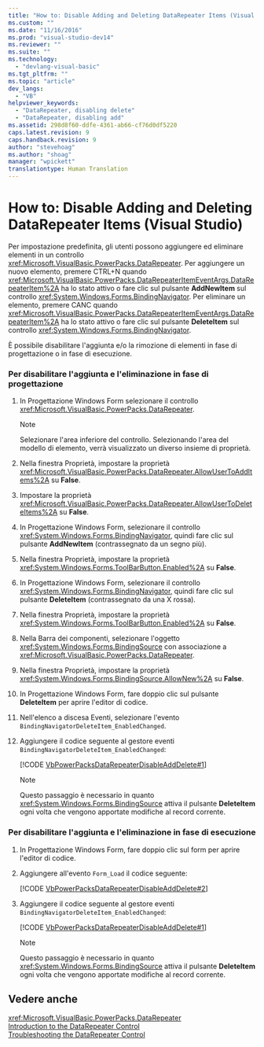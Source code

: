 ```yaml
---
title: "How to: Disable Adding and Deleting DataRepeater Items (Visual Studio) | Microsoft Docs"
ms.custom: ""
ms.date: "11/16/2016"
ms.prod: "visual-studio-dev14"
ms.reviewer: ""
ms.suite: ""
ms.technology: 
  - "devlang-visual-basic"
ms.tgt_pltfrm: ""
ms.topic: "article"
dev_langs: 
  - "VB"
helpviewer_keywords: 
  - "DataRepeater, disabling delete"
  - "DataRepeater, disabling add"
ms.assetid: 298d8f60-ddfe-4361-ab66-cf76d0df5220
caps.latest.revision: 9
caps.handback.revision: 9
author: "stevehoag"
ms.author: "shoag"
manager: "wpickett"
translationtype: Human Translation
---
```

# How to: Disable Adding and Deleting DataRepeater Items (Visual Studio)
Per impostazione predefinita, gli utenti possono aggiungere ed eliminare elementi in un controllo <xref:Microsoft.VisualBasic.PowerPacks.DataRepeater>.  Per aggiungere un nuovo elemento, premere CTRL\+N quando <xref:Microsoft.VisualBasic.PowerPacks.DataRepeaterItemEventArgs.DataRepeaterItem%2A> ha lo stato attivo o fare clic sul pulsante **AddNewItem** sul controllo <xref:System.Windows.Forms.BindingNavigator>.  Per eliminare un elemento, premere CANC quando <xref:Microsoft.VisualBasic.PowerPacks.DataRepeaterItemEventArgs.DataRepeaterItem%2A> ha lo stato attivo o fare clic sul pulsante **DeleteItem** sul controllo <xref:System.Windows.Forms.BindingNavigator>.  
  
 È possibile disabilitare l'aggiunta e\/o la rimozione di elementi in fase di progettazione o in fase di esecuzione.  
  
### Per disabilitare l'aggiunta e l'eliminazione in fase di progettazione  
  
1.  In Progettazione Windows Form selezionare il controllo <xref:Microsoft.VisualBasic.PowerPacks.DataRepeater>.  
  
    > [!NOTE]
    >  Selezionare l'area inferiore del controllo.  Selezionando l'area del modello di elemento, verrà visualizzato un diverso insieme di proprietà.  
  
2.  Nella finestra Proprietà, impostare la proprietà <xref:Microsoft.VisualBasic.PowerPacks.DataRepeater.AllowUserToAddItems%2A> su **False**.  
  
3.  Impostare la proprietà <xref:Microsoft.VisualBasic.PowerPacks.DataRepeater.AllowUserToDeleteItems%2A> su **False**.  
  
4.  In Progettazione Windows Form, selezionare il controllo <xref:System.Windows.Forms.BindingNavigator>, quindi fare clic sul pulsante **AddNewItem** \(contrassegnato da un segno più\).  
  
5.  Nella finestra Proprietà, impostare la proprietà <xref:System.Windows.Forms.ToolBarButton.Enabled%2A> su **False**.  
  
6.  In Progettazione Windows Form, selezionare il controllo <xref:System.Windows.Forms.BindingNavigator>, quindi fare clic sul pulsante **DeleteItem** \(contrassegnato da una X rossa\).  
  
7.  Nella finestra Proprietà, impostare la proprietà <xref:System.Windows.Forms.ToolBarButton.Enabled%2A> su **False**.  
  
8.  Nella Barra dei componenti, selezionare l'oggetto <xref:System.Windows.Forms.BindingSource> con associazione a <xref:Microsoft.VisualBasic.PowerPacks.DataRepeater>.  
  
9. Nella finestra Proprietà, impostare la proprietà <xref:System.Windows.Forms.BindingSource.AllowNew%2A> su **False**.  
  
10. In Progettazione Windows Form, fare doppio clic sul pulsante **DeleteItem** per aprire l'editor di codice.  
  
11. Nell'elenco a discesa Eventi, selezionare l'evento `BindingNavigatorDeleteItem_EnabledChanged`.  
  
12. Aggiungere il codice seguente al gestore eventi `BindingNavigatorDeleteItem_EnabledChanged`:  
  
     [!CODE [VbPowerPacksDataRepeaterDisableAddDelete#1](../CodeSnippet/VS_Snippets_VBCSharp/VbPowerPacksDataRepeaterDisableAddDelete#1)]  
  
    > [!NOTE]
    >  Questo passaggio è necessario in quanto <xref:System.Windows.Forms.BindingSource> attiva il pulsante **DeleteItem** ogni volta che vengono apportate modifiche al record corrente.  
  
### Per disabilitare l'aggiunta e l'eliminazione in fase di esecuzione  
  
1.  In Progettazione Windows Form, fare doppio clic sul form per aprire l'editor di codice.  
  
2.  Aggiungere all'evento `Form_Load` il codice seguente:  
  
     [!CODE [VbPowerPacksDataRepeaterDisableAddDelete#2](../CodeSnippet/VS_Snippets_VBCSharp/VbPowerPacksDataRepeaterDisableAddDelete#2)]  
  
3.  Aggiungere il codice seguente al gestore eventi `BindingNavigatorDeleteItem_EnabledChanged`:  
  
     [!CODE [VbPowerPacksDataRepeaterDisableAddDelete#1](../CodeSnippet/VS_Snippets_VBCSharp/VbPowerPacksDataRepeaterDisableAddDelete#1)]  
  
    > [!NOTE]
    >  Questo passaggio è necessario in quanto <xref:System.Windows.Forms.BindingSource> attiva il pulsante **DeleteItem** ogni volta che vengono apportate modifiche al record corrente.  
  
## Vedere anche  
 <xref:Microsoft.VisualBasic.PowerPacks.DataRepeater>   
 [Introduction to the DataRepeater Control](../../../visual-basic/developing-apps/windows-forms/introduction-to-the-datarepeater-control-visual-studio.md)   
 [Troubleshooting the DataRepeater Control](../../../visual-basic/developing-apps/windows-forms/troubleshooting-the-datarepeater-control-visual-studio.md)